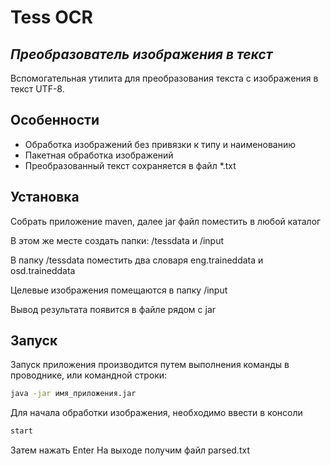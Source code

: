 # Tess OCR 
## _Преобразователь изображения в текст_

Вспомогательная утилита для преобразования текста с изображения в текст UTF-8. 

## Особенности

- Обработка изображений без привязки к типу и наименованию
- Пакетная обработка изображений
- Преобразованный текст сохраняется в файл *.txt


## Установка
Собрать приложение maven, далее jar файл поместить в любой каталог

В этом же месте создать папки: /tessdata и /input

В папку /tessdata поместить два словаря eng.traineddata и osd.traineddata

Целевые изображения помещаются в папку /input

Вывод результата появится в файле рядом с jar

## Запуск
Запуск приложения производится путем выполнения команды в проводнике, или командной строки: 
```sh
java -jar имя_приложения.jar
```
Для начала обработки изображения, необходимо ввести в консоли
```sh
start
```
Затем нажать Enter
На выходе получим файл parsed.txt 
